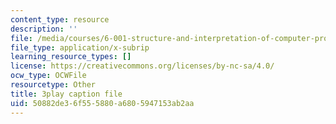 ```yaml
---
content_type: resource
description: ''
file: /media/courses/6-001-structure-and-interpretation-of-computer-programs-spring-2005/50882de36f555880a6805947153ab2aa_eJeMOEiHv8c.vtt
file_type: application/x-subrip
learning_resource_types: []
license: https://creativecommons.org/licenses/by-nc-sa/4.0/
ocw_type: OCWFile
resourcetype: Other
title: 3play caption file
uid: 50882de3-6f55-5880-a680-5947153ab2aa
---
```


